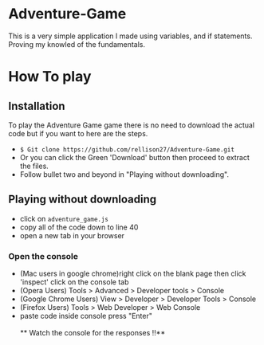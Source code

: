 # Adventure-Game
This is a very simple application I made using variables, and if statements. Proving my knowled of the fundamentals.



# How To play
## Installation
To play the Adventure Game game there is no need to download the actual code but if you want to here are the steps.
- `$ Git clone https://github.com/rellison27/Adventure-Game.git`
- Or you can click the Green 'Download' button then proceed to extract the files.
- Follow bullet two and beyond in "Playing without downloading".

## Playing without downloading
- click on `adventure_game.js`
- copy all of the code down to line 40
- open a new tab in your browser
### Open the console
- (Mac users in google chrome)right click on the blank page then click 'inspect' click on the console tab
- (Opera Users) Tools > Advanced > Developer tools > Console
- (Google Chrome Users) View > Developer > Developer Tools > Console
- (Firefox Users) Tools > Web Developer > Web Console
- paste code inside console press "Enter" <br></br>
** Watch the console for the responses !!**
